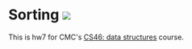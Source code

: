 # Sorting ![](https://travis-ci.com/CurtisSalinger/sorting.svg?branch=master)

This is hw7 for CMC's [CS46: data structures](https://github.com/mikeizbicki/cmc-csci046) course.
